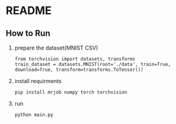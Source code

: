 
# README

## How to Run
1. prepare the dataset(MNIST CSV)

    ``` 
    from torchvision import datasets, transforms
    train_dataset = datasets.MNIST(root='./data', train=True, download=True, transform=transforms.ToTensor())
    ```

2. install requirments
   ```
   pip install mrjob numpy torch torchvision
   ```

3. run
    ```
    python main.py
    ```
